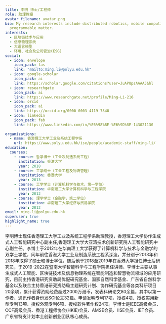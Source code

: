 ```yaml
---
title: 李明 博士/工程师
role: 助理教授
avatar_filename: avatar.png
bio: My research interests include distributed robotics, mobile computing and
  programmable matter.
interests:
  - 区块链技术与应用
  - 信息物理系统
  - 大语言模型
  - 环境、社会及公司管治(ESG)
social:
  - icon: envelope
    icon_pack: fas
    link: "mailto:ming.li@polyu.edu.hk"
  - icon: google-scholar
    icon_pack: ai
    link: https://scholar.google.com/citations?user=JuAPUpsAAAAJ&hl
  - icon: researchgate
    icon_pack: ai
    link: https://www.researchgate.net/profile/Ming-Li-216
  - icon: orcid
    icon_pack: ai
    link: https://orcid.org/0000-0003-4119-7340
  - icon: linkedin
    icon_pack: fab
    link: https://www.linkedin.com/in/%E6%98%8E-%E6%9D%8E-143021130
    
organizations:
  - name: 香港理工大学工业及系统工程学系
    url: https://www.polyu.edu.hk/ise/people/academic-staff/ming-li/
education:
  courses:
    - course: 哲学博士（工业及制造系统工程）
      institution: 香港大学 
      year: 2018
    - course: 工学硕士（工业工程及物流管理）
      institution: 香港大学
      year: 2013
    - course: 工学学士（计算机科学与技术，第一学位）
      institution: 华南理工大学计算机科学与工程学院
      year: 2012
    - course: 理学学士（金融学，第二学位)
      institution: 华南理工大学经济与贸易学院
      year: 2012
email: ming.li@polyu.edu.hk
superuser: true
highlight_name: true
---
```

李明博士现任香港理工大学工业及系统工程学系助理教授，香港理工大学协作生成式人工智能研究中心副主任,香港理工大学大亚湾技术创新研究院人工智能研究中心副主任。李博士于2012年在华南理工大学获得了计算机科学与技术与金融学的双学士学位，同年前往香港大学工业及制造系统工程系深造，并分别于2013年和2018年取得了硕士和博士学位，随后他于2018至2019年在香港大学担任博士后研究员，于2019-2022在暨南大学智能科学与工程学院担任讲师。李博士主要从事生成式人工智能、区块链技术及信息物理系统在智能制造和智慧物流领域的应用研究，目前主持香港研究资助局优配研究基金、国家自然科学基金、广东省自然科学基金以及联合主持香港研究资助局主题研究计划、协作研究基金等各类科研项目20余项，累计获得资助经费超过2000万港币，发表科研论文80余篇，其中以第一作者、通讯作者身份发SCI论文32篇。申请发明专利17项，授权4项、授权实用新型专利13项、授权外观专利6项、授权软件著作权24项。李博士是IEEE高级会员、CCF高级会员、香港工程师协会(HKIE)会员、AMSE会员、IISE会员、IET会员、广东省特支计划本土创新创业团队核心成员。

